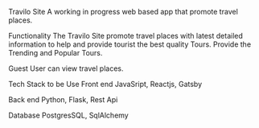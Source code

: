 Travilo Site
  A working in progress web based app that promote travel places.

Functionality
  The Travilo Site promote travel places with latest detailed information to help and provide tourist the best quality Tours. Provide the Trending and Popular Tours.

Guest User can view travel places.

Tech Stack to be Use
 Front end
  JavaSript,
  Reactjs,
  Gatsby
 
 Back end
  Python,
  Flask, 
  Rest Api
 
 Database
  PostgresSQL,
  SqlAlchemy
